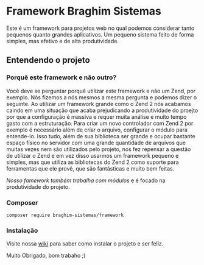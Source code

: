 # Framework Braghim Sistemas
Este é um framework para projetos web no qual podemos considerar tanto pequenos quanto grandes aplicativos. Um pequeno sistema feito de forma simples, mas efetivo e de alta produtividade.

## Entendendo o projeto
### Porquê este framework e não outro?
Você deve se perguntar porquê utilizar este framework e não um Zend, por exemplo. Nós fizemos a nós mesmos a mesma pergunta e podemos dizer o seguinte.
Ao utilizar um framework grande como o Zend 2 nós acabamos caindo em uma situação que acaba prejudicando a produtividade do proejto por que a configuração é massiva e requer muita análise e muito tempo gasto com a estruturação. Para criar um novo controlador com Zend 2 por exemplo é necessário além de criar o arquivo, configurar o módulo para entende-lo. Isso tudo, além de sua biblioteca ser grande e ocupar bastante espaço físico no servidor com uma grande quantidade de arquivos que muitas vezes nem são utilizados pelo projeto, nos fez repensar a questão de utilizar o Zend e em vez disso usarmos um framework pequeno e simples, mas que utiliza as bibliotecas do Zend 2 como suporte para ferramentas que ele provê, que são fantásticas e muito bem feitas.

*Nosso famework também trabalha com módulos* e é focado na produtividade do projeto.

### Composer
`composer require braghim-sistemas/framework`

### Instalação
Visite nossa [wiki](https://github.com/braghimsistemas/framework/wiki) para saber como instalar o projeto e ser feliz.

Muito Obrigado, bom trabaho ;)
